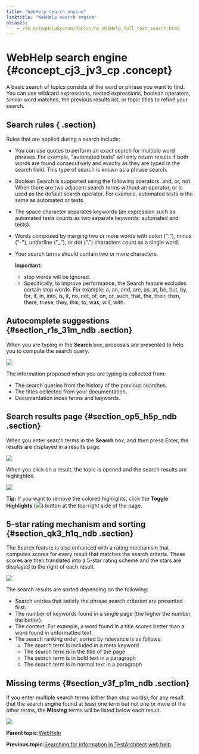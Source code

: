 ```yaml
--- 
title: "WebHelp search engine"
linktitle: "WebHelp search engine"
aliases: 
    - /TA_UsingHelpSystem/Topics/hs_WebHelp_full_text_search.html
---
```

# WebHelp search engine {#concept_cj3_jv3_cp .concept}

A basic search of topics consists of the word or phrase you want to find. You can use wildcard expressions, nested expressions, boolean operators, similar word matches, the previous results list, or topic titles to refine your search.

## Search rules { .section}

Rules that are applied during a search include:

-   You can use quotes to perform an exact search for multiple word phrases. For example, "automated tests" will only return results if both words are found consecutively and exactly as they are typed in the search field. This type of search is known as a phrase search.
-   Boolean Search is supported using the following operators: and, or, not. When there are two adjacent search terms without an operator, or is used as the default search operator. For example, automated tests is the same as automated or tests.
-   The space character separates keywords \(an expression such as automated tests counts as two separate keywords: automated and tests\).
-   Words composed by merging two or more words with colon \(":"\), minus \("-"\), underline \("\_"\), or dot \("."\) characters count as a single word.
-   Your search terms should contain two or more characters.

    **Important:**

    -   stop words will be ignored.
    -   Specifically, to improve performance, the Search feature excludes certain stop words. For example: a, an, and, are, as, at, be, but, by, for, if, in, into, is, it, no, not, of, on, or, such, that, the, their, then, there, these, they, this, to, was, will, with.

## Autocomplete suggestions {#section_r1s_31m_ndb .section}

When you are typing in the **Search** box, proposals are presented to help you to compute the search query.

![](../Images/search_autocomplete.png)

The information proposed when you are typing is collected from:

-   The search queries from the history of the previous searches.
-   The titles collected from your documentation.
-   Documentation index terms and keywords.

## Search results page {#section_op5_h5p_ndb .section}

When you enter search terms in the **Search** box, and then press Enter, the results are displayed in a results page.

![](../Images/search_page.png)

When you click on a result, the topic is opened and the search results are highlighted.

![](../Images/search_page_selected.png)

**Tip:** If you want to remove the colored highlights, click the **Toggle Highlights** \(![](../Images/toggle_btn.png)\) button at the top-right side of the page.

## 5-star rating mechanism and sorting {#section_qk3_h1q_ndb .section}

The Search feature is also enhanced with a rating mechanism that computes scores for every result that matches the search criteria. These scores are then translated into a 5-star rating scheme and the stars are displayed to the right of each result.

![](../Images/stars_sorting.png)

The search results are sorted depending on the following:

-   Search entries that satisfy the phrase search criterion are presented first.
-   The number of keywords found in a single page \(the higher the number, the better\).
-   The context. For example, a word found in a title scores better than a word found in unformatted text.
-   The search ranking order, sorted by relevance is as follows:
    -   The search term is included in a meta keyword
    -   The search term is in the title of the page
    -   The search term is in bold text in a paragraph
    -   The search term is in normal text in a paragraph

## Missing terms {#section_v3f_p1m_ndb .section}

If you enter multiple search terms \(other than stop words\), for any result that the search engine found at least one term but not one or more of the other terms, the **Missing** terms will be listed below each result.

![](../Images/missing_terms.png)

**Parent topic:**[WebHelp](../../TA_UsingHelpSystem/Topics/hs_WebHelp.html)

**Previous topic:**[Searching for information in TestArchitect web help](../../TA_UsingHelpSystem/Topics/hs_WebHelp_search.html)

